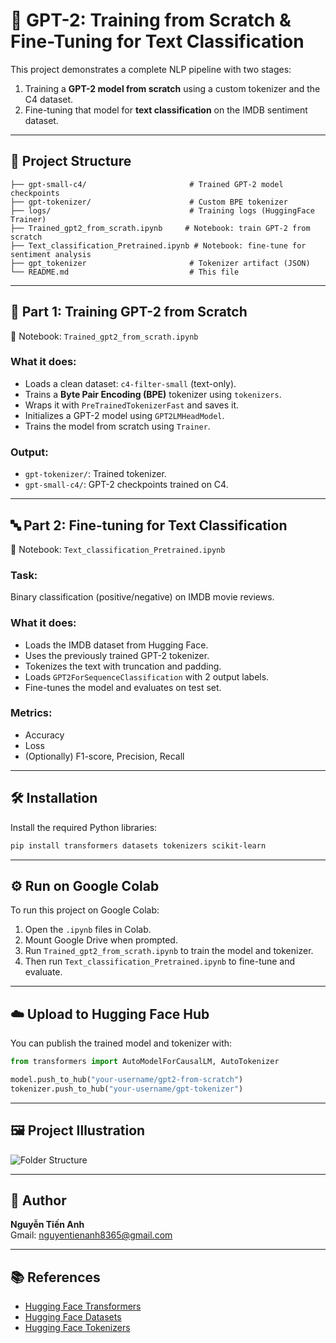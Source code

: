 
# 🚀 GPT-2: Training from Scratch & Fine-Tuning for Text Classification

This project demonstrates a complete NLP pipeline with two stages:

1. Training a **GPT-2 model from scratch** using a custom tokenizer and the C4 dataset.
2. Fine-tuning that model for **text classification** on the IMDB sentiment dataset.

---

## 📁 Project Structure

```
├── gpt-small-c4/                       # Trained GPT-2 model checkpoints
├── gpt-tokenizer/                      # Custom BPE tokenizer
├── logs/                               # Training logs (HuggingFace Trainer)
├── Trained_gpt2_from_scrath.ipynb     # Notebook: train GPT-2 from scratch
├── Text_classification_Pretrained.ipynb # Notebook: fine-tune for sentiment analysis
├── gpt_tokenizer                       # Tokenizer artifact (JSON)
└── README.md                           # This file
```

---

## 🧠 Part 1: Training GPT-2 from Scratch

📘 Notebook: `Trained_gpt2_from_scrath.ipynb`

### What it does:
- Loads a clean dataset: `c4-filter-small` (text-only).
- Trains a **Byte Pair Encoding (BPE)** tokenizer using `tokenizers`.
- Wraps it with `PreTrainedTokenizerFast` and saves it.
- Initializes a GPT-2 model using `GPT2LMHeadModel`.
- Trains the model from scratch using `Trainer`.

### Output:
- `gpt-tokenizer/`: Trained tokenizer.
- `gpt-small-c4/`: GPT-2 checkpoints trained on C4.

---

## 🔤 Part 2: Fine-tuning for Text Classification

📘 Notebook: `Text_classification_Pretrained.ipynb`

### Task:
Binary classification (positive/negative) on IMDB movie reviews.

### What it does:
- Loads the IMDB dataset from Hugging Face.
- Uses the previously trained GPT-2 tokenizer.
- Tokenizes the text with truncation and padding.
- Loads `GPT2ForSequenceClassification` with 2 output labels.
- Fine-tunes the model and evaluates on test set.

### Metrics:
- Accuracy
- Loss
- (Optionally) F1-score, Precision, Recall

---

## 🛠 Installation

Install the required Python libraries:

```bash
pip install transformers datasets tokenizers scikit-learn
```

---

## ⚙️ Run on Google Colab

To run this project on Google Colab:

1. Open the `.ipynb` files in Colab.
2. Mount Google Drive when prompted.
3. Run `Trained_gpt2_from_scrath.ipynb` to train the model and tokenizer.
4. Then run `Text_classification_Pretrained.ipynb` to fine-tune and evaluate.

---

## ☁️ Upload to Hugging Face Hub

You can publish the trained model and tokenizer with:

```python
from transformers import AutoModelForCausalLM, AutoTokenizer

model.push_to_hub("your-username/gpt2-from-scratch")
tokenizer.push_to_hub("your-username/gpt-tokenizer")
```

---

## 🖼 Project Illustration

![Folder Structure](./c7719961-03c6-478c-aced-7b0e3d734d18.png)

---

## 👤 Author

**Nguyễn Tiến Anh**  
Gmail: nguyentienanh8365@gmail.com

---

## 📚 References

- [Hugging Face Transformers](https://huggingface.co/transformers/)
- [Hugging Face Datasets](https://huggingface.co/docs/datasets/)
- [Hugging Face Tokenizers](https://huggingface.co/docs/tokenizers/)
